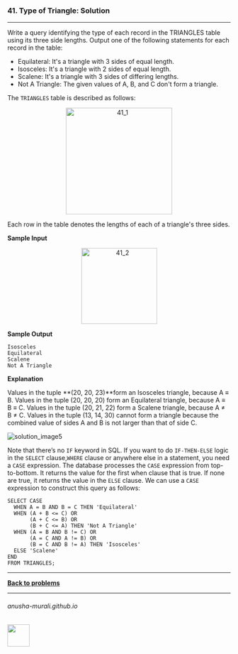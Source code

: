 ### 41. Type of Triangle: Solution

---
Write a query identifying the type of each record in the TRIANGLES table using its three side lengths. Output one of the following statements for each record in the table:

* Equilateral: It's a triangle with 3 sides of equal length.
* Isosceles: It's a triangle with 2 sides of equal length.
* Scalene: It's a triangle with 3 sides of differing lengths.
* Not A Triangle: The given values of A, B, and C don't form a triangle.

The `TRIANGLES` table is described as follows:

<p align="center">
<img width="240" alt="41_1" src="https://github.com/user-attachments/assets/630a5160-ec8a-473d-a6bf-efc2d1018070" />
</p>

Each row in the table denotes the lengths of each of a triangle's three sides.

**Sample Input**

<p align="center">
<img width="171" alt="41_2" src="https://github.com/user-attachments/assets/bfaeb8cc-e8c4-4cbe-bc1d-7f474239b295" />
</p>

**Sample Output**

```
Isosceles
Equilateral
Scalene
Not A Triangle
```

**Explanation**

Values in the tuple **(20, 20, 23)**form an Isosceles triangle, because A ≡ B. Values in the tuple (20, 20, 20) form an Equilateral triangle, because A ≡ B ≡ C. 
Values in the tuple (20, 21, 22) form a Scalene triangle, because A ≠ B ≠ C. 
Values in the tuple (13, 14, 30) cannot form a triangle because the combined value of sides A and B is not larger than that of side C.

![solution_image5](https://github.com/user-attachments/assets/82f796e0-28cb-4ef0-bcdc-1a701ce7db53)

Note that there’s no `IF` keyword in SQL. If you want to do `IF-THEN-ELSE` logic in the `SELECT` clause,`WHERE` clause or anywhere else in a statement, you need a `CASE` expression.
The database processes the `CASE` expression from top-to-bottom. It returns the value for the first when clause that is true. If none are true, it returns the value in the `ELSE` clause.
We can use a `CASE` expression to construct this query as follows:

```
SELECT CASE
  WHEN A = B AND B = C THEN 'Equilateral'
  WHEN (A + B <= C) OR
       (A + C <= B) OR
       (B + C <= A) THEN 'Not A Triangle'
  WHEN (A = B AND B != C) OR 
       (A = C AND A != B) OR
       (B = C AND B != A) THEN 'Isosceles'
  ELSE 'Scalene'
END
FROM TRIANGLES;
```

---

**[Back to problems](./problems.md)**

* * *
###### anusha-murali.github.io

<img src="https://github.com/anusha-murali/anusha-murali.github.io/assets/111596338/639243aa-2857-4595-a65a-7852762bb002" width="50" height="50"/>
